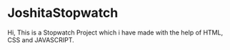 # JoshitaStopwatch

Hi, This is a Stopwatch Project which i have made with the help of HTML, CSS and JAVASCRIPT.
